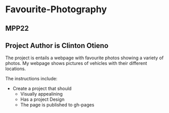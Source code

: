 # Favourite-Photography
## MPP22
## Project Author is Clinton Otieno

The project is entails a webpage with favourite photos showing a variety of photos.
My webpage shows pictures of vehicles with their different locations.

The instructions include: 
  - Create a project that should 
    - Visually appealining 
    - Has a project Design
    - The page is published to gh-pages
